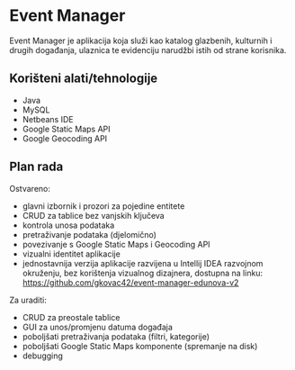 # Event Manager

Event Manager je aplikacija koja služi kao katalog glazbenih, kulturnih i drugih događanja, ulaznica te evidenciju narudžbi istih od strane korisnika.

## Korišteni alati/tehnologije

* Java
* MySQL
* Netbeans IDE
* Google Static Maps API
* Google Geocoding API

## Plan rada

Ostvareno:

* glavni izbornik i prozori za pojedine entitete
* CRUD za tablice bez vanjskih ključeva
* kontrola unosa podataka
* pretraživanje podataka (djelomično)
* povezivanje s Google Static Maps i Geocoding API
* vizualni identitet aplikacije
* jednostavnija verzija aplikacije razvijena u Intellij IDEA razvojnom okruženju, bez korištenja vizualnog dizajnera, dostupna na linku: https://github.com/gkovac42/event-manager-edunova-v2

Za uraditi:

* CRUD za preostale tablice
* GUI za unos/promjenu datuma događaja
* poboljšati pretraživanja podataka (filtri, kategorije)
* poboljšati Google Static Maps komponente (spremanje na disk)
* debugging
